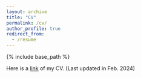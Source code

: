 ```yaml
---
layout: archive
title: "CV"
permalink: /cv/
author_profile: true
redirect_from:
  - /resume
---
```


{% include base_path %}

Here is a [link](https://iceleafzzz.github.io/files/YanzheWang_CV.pdf) of my CV. (Last updated in Feb. 2024)
